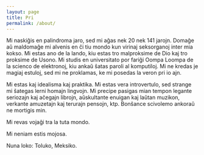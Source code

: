 ```yaml
---
layout: page
title: Pri
permalink: /about/
---
```


Mi naskiĝis en palindroma jaro, sed mi aĝas nek 20 nek 141 jarojn. Domaĝe aŭ maldomaĝe mi alvenis en ĉi tiu mondo kun virinaj seksorganoj inter mia kokso. Mi estas ano de la lando, kiu estas tro malproksime de Dio kaj tro proksime de Usono. Mi studis en universitato por fariĝi Oompa Loompa de la scienco de elektronoj, kiu ankaŭ ŝatas paroli al komputiloj. Mi ne kredas je magiaj estuloj, sed mi ne proklamas, ke mi posedas la veron pri io ajn.

Mi estas kaj idealisma kaj praktika. Mi estas vera introvertulo, sed strange mi ŝategas lerni homajn lingvojn. Mi precipe pasigas mian tempon legante seriozajn kaj aĉegajn librojn, aŭskultante enuigan kaj laŭtan muzikon, verkante amuzetajn kaj terurajn pensojn, ktp. Bonŝance scivolemo ankoraŭ ne mortigis min. 

Mi revas vojaĝi tra la tuta mondo.

Mi neniam estis mojosa.

Nuna loko: Toluko, Meksiko.
